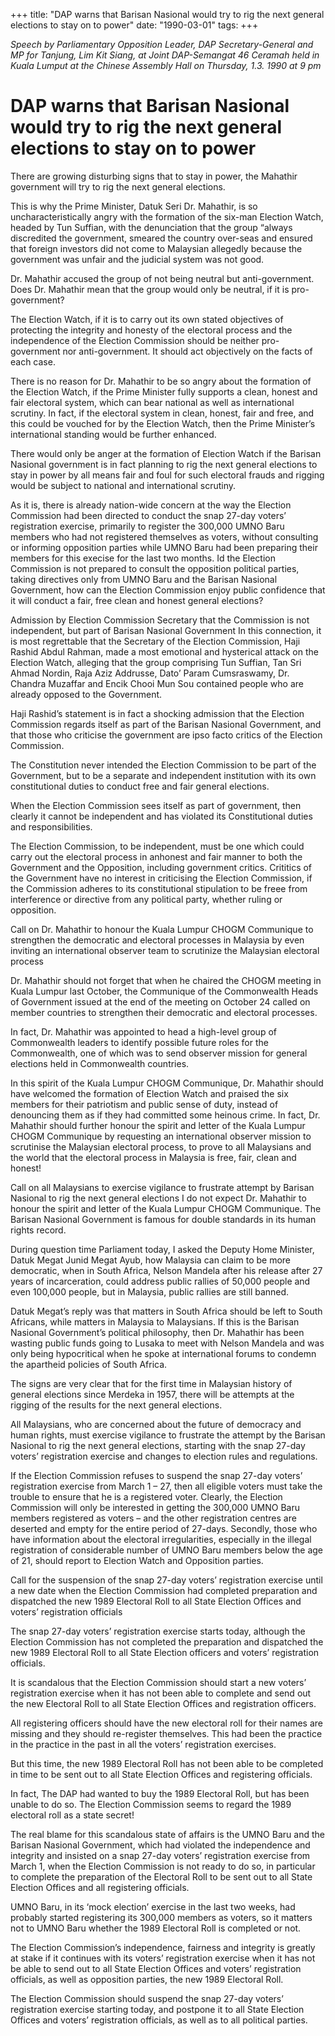 +++ 
title: "DAP warns that Barisan Nasional would try to rig the next general elections to stay on to power"
date: "1990-03-01"
tags:
+++

_Speech by Parliamentary Opposition Leader, DAP Secretary-General and MP for Tanjung, Lim Kit Siang, at Joint DAP-Semangat 46 Ceramah held in Kuala Lumput at the Chinese Assembly Hall on Thursday, 1.3. 1990 at 9 pm_

# DAP warns that Barisan Nasional would try to rig the next general elections to stay on to power

There are growing disturbing signs that to stay in power, the Mahathir government will try to rig the next general elections.</u>

This is why the Prime Minister, Datuk Seri Dr. Mahathir, is so uncharacteristically angry with the formation of the six-man Election Watch, headed by Tun Suffian, with the denunciation that the group “always discredited the government, smeared the country over-seas and ensured that foreign investors did not come to Malaysian allegedly because the government was unfair and the judicial system was not good.

Dr. Mahathir accused the group of not being neutral but anti-government. Does Dr. Mahathir mean that the group would only be neutral, if it is pro-government?

The Election Watch, if it is to carry out its own stated objectives of protecting the integrity and honesty of the electoral process and the independence of the Election Commission should be neither pro-government nor anti-government. It should act objectively on the facts of each case.

There is no reason for Dr. Mahathir to be so angry about the formation of the Election Watch, if the Prime Minister fully supports a clean, honest and fair electoral system, which can bear national as well as international scrutiny. In fact, if the electoral system in clean, honest, fair and free, and this could be vouched for by the Election Watch, then the Prime Minister’s international standing would be further enhanced.

There would only be anger at the formation of Election Watch if the Barisan Nasional government is in fact planning to rig the next general elections to stay in power by all means fair and foul for such electoral frauds and rigging would be subject to national and international scrutiny.

As it is, there is already nation-wide concern at the way the Election Commission had been directed to conduct the snap 27-day voters’ registration exercise, primarily to register the 300,000 UMNO Baru members who had not registered themselves as voters, without consulting or informing opposition parties while UMNO Baru had been preparing their members for this execise for the last two months.
Id the Election Commission is not prepared to consult the opposition political parties, taking directives only from UMNO Baru and the Barisan Nasional Government, how can the Election Commission enjoy public confidence that it will conduct a fair, free clean and honest general elections?

Admission by Election Commission Secretary that the Commission is not independent, but part of Barisan Nasional Government
In this connection, it is most regrettable that the Secretary of the Election Commission, Haji Rashid Abdul Rahman, made a most emotional and hysterical attack on the Election Watch, alleging that the group comprising Tun Suffian, Tan Sri Ahmad Nordin, Raja Aziz Addrusse, Dato’ Param Cumsraswamy, Dr. Chandra Muzaffar and Encik Chooi Mun Sou contained people who are already opposed to the Government.

Haji Rashid’s statement is in fact a shocking admission that the Election Commission regards itself as part of the Barisan Nasional Government, and that those who criticise the government are ipso facto critics of the Election Commission.

The Constitution never intended the Election Commission to be part of the Government, but to be a separate and independent institution with its own constitutional duties to conduct free and fair general elections.

When the Election Commission sees itself as part of government, then clearly it cannot be independent and has violated its Constitutional duties and responsibilities.

The Election Commission, to be independent, must be one which could carry out the electoral process in anhonest and fair manner to both the Government and the Opposition, including government critics. Crititics of the Government have no interest in criticising the Election Commission, if the Commission adheres to its constitutional stipulation to be freee from interference or directive from any political party, whether ruling or opposition.

Call on Dr. Mahathir to honour the Kuala Lumpur CHOGM Communique to strengthen the democratic and electoral processes in Malaysia by even inviting an international observer team to scrutinize the Malaysian electoral process

Dr. Mahathir should not forget that when he chaired the CHOGM meeting in Kuala Lumpur last October, the Communique of the Commonwealth Heads of Government issued at the end of the meeting on October 24 called on member countries to strengthen their democratic and electoral processes.

In fact, Dr. Mahathir was appointed to head a high-level group of Commonwealth leaders to identify possible future roles for the Commonwealth, one of which was to send observer mission for general elections held in Commonwealth countries.

In  this spirit of the Kuala Lumpur CHOGM Communique, Dr. Mahathir should have welcomed the formation of Election Watch and praised the six members for their patriotism and public sense of duty, instead of denouncing them as if they had committed some heinous crime. In fact, Dr. Mahathir should further honour the spirit and letter of the Kuala Lumpur CHOGM Communique by requesting an international observer mission to scrutinise the Malaysian electoral process, to prove to all Malaysians and the world that the electoral process in Malaysia is free, fair, clean and honest!

Call on all Malaysians to exercise vigilance to frustrate attempt by Barisan Nasional to rig the next general elections
I do not expect Dr. Mahathir to honour the spirit and letter of the Kuala Lumpur CHOGM Communique. The Barisan Nasional Government is famous for double standards in its human rights record.

During question time Parliament today, I asked the Deputy Home Minister, Datuk Megat Junid Megat Ayub, how Malaysia can claim to be more democratic, when in South Africa, Nelson Mandela after his release after 27 years of incarceration, could address public rallies of 50,000 people and even 100,000 people, but in Malaysia, public rallies are still banned.

Datuk Megat’s reply was that matters in South Africa should be left to South Africans, while matters in Malaysia to Malaysians. If this is the Barisan Nasional Government’s political philosophy, then Dr. Mahathir has been wasting public funds going to Lusaka to meet with Nelson Mandela and was only being hypocritical when he spoke at international forums to condemn the apartheid policies of South Africa.  

The signs are very clear that for the first time in Malaysian history of general elections since Merdeka in 1957, there will be attempts at the rigging of the results for the next general elections.

All Malaysians, who are concerned about the future of democracy and human rights, must exercise vigilance to frustrate the attempt by the Barisan Nasional to rig the next general elections, starting with the snap 27-day voters’ registration exercise and changes to election rules and regulations.

If the Election Commission refuses to suspend the snap 27-day voters’ registration exercise from March 1 – 27, then all eligible voters must take the trouble to ensure that he is a registered voter. Clearly, the Election Commission will only be interested in getting the 300,000 UMNO Baru members registered as voters – and the other registration centres are deserted and empty for the entire period of 27-days.
Secondly, those who have information about the electoral irregularities, especially in the illegal registration of considerable number of UMNO Baru members below the age of 21, should report to Election Watch and Opposition parties.

Call for the suspension of the snap 27-day voters’ registration exercise until a new date when the Election Commission had completed preparation and dispatched the new 1989 Electoral Roll to all State Election Offices and voters’ registration officials

The snap 27-day voters’ registration exercise starts today, although the Election Commission has not completed the preparation and dispatched the new 1989 Electoral Roll to all State Election officers and voters’ registration officials.

It is scandalous that the Election Commission should start a new voters’ registration exercise when it has not been able to complete and send out the new Electoral Roll to all State Election Offices and registration officers.

All registering officers should have the new electoral roll for their names are missing and they should re-register themselves. This had been the practice in the practice in the past in all the voters’ registration exercises.

But this time, the new 1989 Electoral Roll has not been able to be completed in time to be sent out to all State Election Offices and registering officials.

In fact, The DAP had wanted to buy the 1989 Electoral Roll, but has been unable to do so. The Election Commission seems to regard the 1989 electoral roll as a state secret!

The real blame for this scandalous state of affairs is the UMNO Baru and the Barisan Nasional Government, which had violated the independence and integrity and insisted on a snap 27-day voters’ registration exercise from March 1, when the Election Commission is not ready to do so, in particular to complete the preparation of the Electoral Roll to be sent out to all State Election Offices and all registering officials.

UMNO Baru, in its ‘mock election’ exercise in the last two weeks, had probably started registering its 300,000 members as voters, so it matters not to UMNO Baru whether the 1989 Electoral Roll is completed or not.

The Election Commission’s independence, fairness and integrity is greatly at stake if it continues with its voters’ registration exercise when it has not be able to send out to all State Election Offices and voters’ registration officials, as well as opposition parties, the new 1989 Electoral Roll.

The Election Commission should suspend the snap 27-day voters’ registration exercise starting today, and postpone it to all State Election Offices and voters’ registration officials, as well as to all political parties.
 
